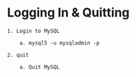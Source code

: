 # Logging In & Quitting

```
1. Login to MySQL 
 
    a. mysql5 -u mysqladmin -p
 
2. quit

    a. Quit MySQL
```
